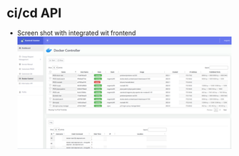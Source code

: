 # ci/cd API
- Screen shot  with integrated wit frontend 
![CiCD-Center](https://github.com/ManUnit/cicd_api/raw/master/CiCD-Center.png)


